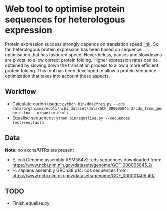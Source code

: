 # Web tool to optimise protein sequences for heterologous expression

Protein expression success strongly depends on translation speed [link](https://doi.org/10.1016/j.jmb.2023.168384). 
So far, heterologous protein expression has been based on sequence optimisation that has favoured speed.
Nevertheless, pauses and slowdowns are pivotal to allow correct protein folding. 
Higher expression rates can be obtained by slowing down the translation process to allow a more efficient protein folding.
This tool has been developed to allow a protein sequence optimization that takes into account these aspects.

## Workflow
- Calculate codon usage: `python bin/dna2freq.py --cds data/organisms/ecoli/ncbi_dataset/data/GCF_000005845.2/cds_from_genomic.fna --organism ecoli`
- Equalise sequences: `ython bin/equalise.py --sequences test/seq.fasta`

## Data
**Note**: no exons/UTRs are present
- E. coli Genome assembly ASM584v2: cds sequences downloaded from: https://www.ncbi.nlm.nih.gov/datasets/genome/GCF_000005845.2/
- H. sapiens assembly GRCh38.p14: cds sequences from: https://www.ncbi.nlm.nih.gov/datasets/genome/GCF_000001405.40/


## TODO
- Finish equalise.py